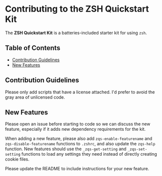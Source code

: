 # Contributing to the ZSH Quickstart Kit

The **ZSH Quickstart Kit** is a batteries-included starter kit for using `zsh`.

<!-- START doctoc generated TOC please keep comment here to allow auto update -->
<!-- DON'T EDIT THIS SECTION, INSTEAD RE-RUN doctoc TO UPDATE -->
## Table of Contents

- [Contribution Guidelines](#contribution-guidelines)
- [New Features](#new-features)

<!-- END doctoc generated TOC please keep comment here to allow auto update -->

## Contribution Guidelines

Please only add scripts that have a license attached. I'd prefer to avoid the gray area of unlicensed code.

## New Features

Please open an issue before starting to code so we can discuss the new feature, especially if it adds new dependency requirements for the kit.

When adding a new feature, please also add `zqs-enable-featurename` and `zqs-disable-featurename` functions to `.zshrc`, and also update the `zqs-help` function. New features should use the `_zqs-get-setting` and `_zqs-set-setting` functions to load any settings they need instead of directly creating cookie files.

Please update the README to include instructions for your new feature.
